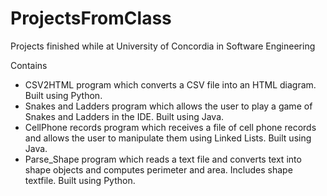 # ProjectsFromClass
Projects finished while at University of Concordia in Software Engineering

Contains
  - CSV2HTML program which converts a CSV file into an HTML diagram. Built using Python.
  - Snakes and Ladders program which allows the user to play a game of Snakes and Ladders in the IDE. Built using Java.
  - CellPhone records program which receives a file of cell phone records and allows the user to manipulate them using Linked Lists. Built using Java.
  - Parse_Shape program which reads a text file and converts text into shape objects and computes perimeter and area.
    Includes shape textfile. Built using Python.
